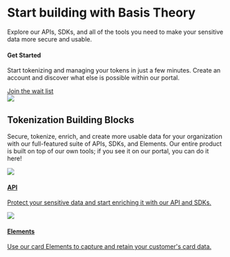 <div class="home">
  <div>
    <h1>Start building with Basis Theory</h1>
  </div>
  <div>
    <p class="sub-text">
      Explore our APIs, SDKs, and all of the tools you need to make your sensitive data more secure and usable. 
    </p>
  </div>
  <div class="docs-hero">
      <span>
        <h4 id="getting-started">Get Started</h4>
        <p class="sub-text-small">Start tokenizing and managing your tokens in just a few minutes. Create an account and discover what else is possible within our portal.</p>
        <div class="button"><a href="https://basistheory.com" target="_blank">Join the wait list</a></div>        
      </span>
      <img src="./images/getStarted.svg"></img>
    </div>
  <div>
    <h2>Tokenization Building Blocks</h2>
    <p class="sub-text-small">
      Secure, tokenize, enrich, and create more usable data for your organization with our full-featured suite of APIs, SDKs, and Elements. Our entire product is built on top of our own tools; if you see it on our portal, you can do it here!
    </p>
  </div>
  <div class="card-box">
    <a href="/api-reference">
      <div class="card">
        <img src="./images/card/api-reference-header-link.svg">
        <div class="container">
          <h4>API</h4>
          <p>Protect your sensitive data and start enriching it with our API and SDKs.</p>
        </div>
      </div>
    </a>
      <a href="/elements">
      <div class="card">
        <img src="./images/card/elements-header-link.svg">
        <div class="container">
            <h4>Elements</h4>
            <p>Use our card Elements to capture and retain your customer's card data. </p>
        </div>
      </div>
    </a>
  </div>
</div>
